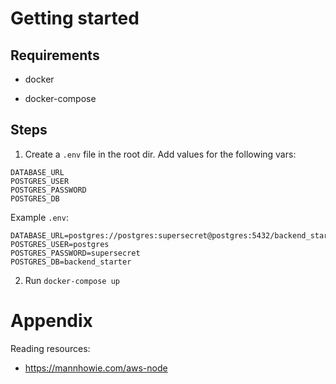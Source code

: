 # Getting started

## Requirements

* docker

* docker-compose

## Steps

1. Create a `.env` file in the root dir. Add values for the following vars:

```
DATABASE_URL
POSTGRES_USER
POSTGRES_PASSWORD
POSTGRES_DB
```

Example `.env`:

```
DATABASE_URL=postgres://postgres:supersecret@postgres:5432/backend_starter
POSTGRES_USER=postgres
POSTGRES_PASSWORD=supersecret
POSTGRES_DB=backend_starter
```

2. Run `docker-compose up`

# Appendix

Reading resources:

- https://mannhowie.com/aws-node

